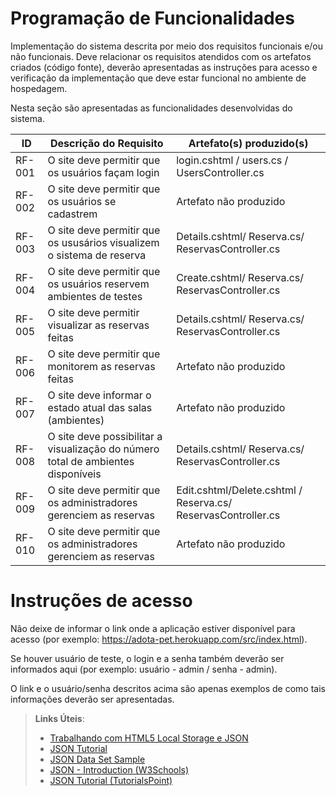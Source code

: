 # Programação de Funcionalidades

Implementação do sistema descrita por meio dos requisitos funcionais e/ou não funcionais. Deve relacionar os requisitos atendidos com os artefatos criados (código fonte), deverão apresentadas as instruções para acesso e verificação da implementação que deve estar funcional no ambiente de hospedagem.

Nesta seção são apresentadas as funcionalidades desenvolvidas do sistema.

|ID    | Descrição do Requisito  | Artefato(s) produzido(s) |
|------|-----------------------------------------|----|
|RF-001| O site deve permitir que os usuários façam login | login.cshtml / users.cs / UsersController.cs | 
|RF-002| O site deve permitir que os usuários se cadastrem   | Artefato não produzido |
|RF-003| O site deve permitir que os ususários visualizem o sistema de reserva  | Details.cshtml/ Reserva.cs/ ReservasController.cs |
|RF-004| O site deve permitir que os usuários reservem ambientes de testes  | Create.cshtml/ Reserva.cs/ ReservasController.cs |
|RF-005| O site deve permitir visualizar as reservas feitas | Details.cshtml/ Reserva.cs/ ReservasController.cs |
|RF-006| O site deve permitir que monitorem as reservas feitas | Artefato não produzido |
|RF-007| O site deve informar o estado atual das salas (ambientes) | Artefato não produzido |
|RF-008| O site deve possibilitar a visualização do número total de ambientes disponíveis |  Details.cshtml/ Reserva.cs/ ReservasController.cs |
|RF-009| O site deve permitir que os administradores gerenciem as reservas |  Edit.cshtml/Delete.cshtml / Reserva.cs/ ReservasController.cs |
|RF-010| O site deve permitir que os administradores gerenciem as reservas |  Artefato não produzido |

# Instruções de acesso

Não deixe de informar o link onde a aplicação estiver disponível para acesso (por exemplo: https://adota-pet.herokuapp.com/src/index.html).

Se houver usuário de teste, o login e a senha também deverão ser informados aqui (por exemplo: usuário - admin / senha - admin).

O link e o usuário/senha descritos acima são apenas exemplos de como tais informações deverão ser apresentadas.

> **Links Úteis**:
>
> - [Trabalhando com HTML5 Local Storage e JSON](https://www.devmedia.com.br/trabalhando-com-html5-local-storage-e-json/29045)
> - [JSON Tutorial](https://www.w3resource.com/JSON)
> - [JSON Data Set Sample](https://opensource.adobe.com/Spry/samples/data_region/JSONDataSetSample.html)
> - [JSON - Introduction (W3Schools)](https://www.w3schools.com/js/js_json_intro.asp)
> - [JSON Tutorial (TutorialsPoint)](https://www.tutorialspoint.com/json/index.htm)
